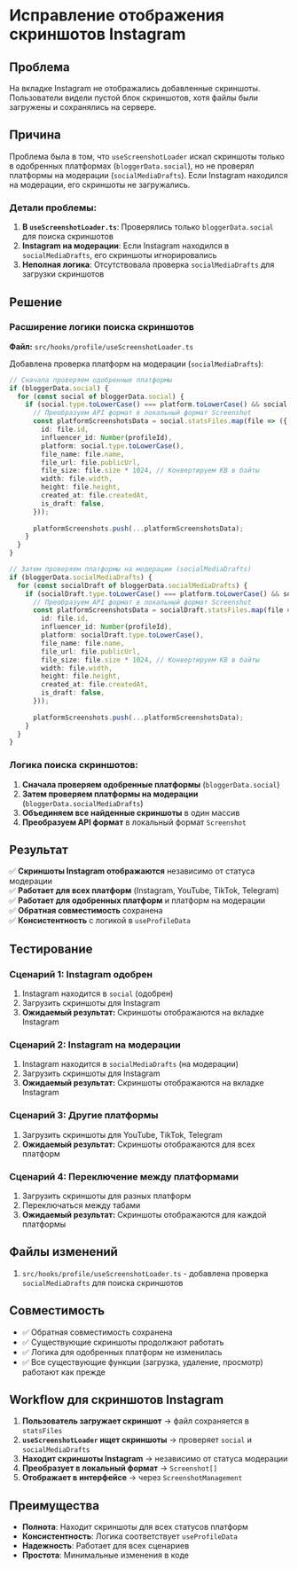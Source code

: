 # Исправление отображения скриншотов Instagram

## Проблема

На вкладке Instagram не отображались добавленные скриншоты. Пользователи видели пустой блок скриншотов, хотя файлы были загружены и сохранялись на сервере.

## Причина

Проблема была в том, что `useScreenshotLoader` искал скриншоты только в одобренных платформах (`bloggerData.social`), но не проверял платформы на модерации (`socialMediaDrafts`). Если Instagram находился на модерации, его скриншоты не загружались.

### Детали проблемы:

1. **В `useScreenshotLoader.ts`**: Проверялись только `bloggerData.social` для поиска скриншотов
2. **Instagram на модерации**: Если Instagram находился в `socialMediaDrafts`, его скриншоты игнорировались
3. **Неполная логика**: Отсутствовала проверка `socialMediaDrafts` для загрузки скриншотов

## Решение

### Расширение логики поиска скриншотов

**Файл:** `src/hooks/profile/useScreenshotLoader.ts`

Добавлена проверка платформ на модерации (`socialMediaDrafts`):

```typescript
// Сначала проверяем одобренные платформы
if (bloggerData.social) {
  for (const social of bloggerData.social) {
    if (social.type.toLowerCase() === platform.toLowerCase() && social.statsFiles) {
      // Преобразуем API формат в локальный формат Screenshot
      const platformScreenshotsData = social.statsFiles.map(file => ({
        id: file.id,
        influencer_id: Number(profileId),
        platform: social.type.toLowerCase(),
        file_name: file.name,
        file_url: file.publicUrl,
        file_size: file.size * 1024, // Конвертируем KB в байты
        width: file.width,
        height: file.height,
        created_at: file.createdAt,
        is_draft: false,
      }));
      
      platformScreenshots.push(...platformScreenshotsData);
    }
  }
}

// Затем проверяем платформы на модерации (socialMediaDrafts)
if (bloggerData.socialMediaDrafts) {
  for (const socialDraft of bloggerData.socialMediaDrafts) {
    if (socialDraft.type.toLowerCase() === platform.toLowerCase() && socialDraft.statsFiles) {
      // Преобразуем API формат в локальный формат Screenshot
      const platformScreenshotsData = socialDraft.statsFiles.map(file => ({
        id: file.id,
        influencer_id: Number(profileId),
        platform: socialDraft.type.toLowerCase(),
        file_name: file.name,
        file_url: file.publicUrl,
        file_size: file.size * 1024, // Конвертируем KB в байты
        width: file.width,
        height: file.height,
        created_at: file.createdAt,
        is_draft: false,
      }));
      
      platformScreenshots.push(...platformScreenshotsData);
    }
  }
}
```

### Логика поиска скриншотов:

1. **Сначала проверяем одобренные платформы** (`bloggerData.social`)
2. **Затем проверяем платформы на модерации** (`bloggerData.socialMediaDrafts`)
3. **Объединяем все найденные скриншоты** в один массив
4. **Преобразуем API формат** в локальный формат `Screenshot`

## Результат

✅ **Скриншоты Instagram отображаются** независимо от статуса модерации  
✅ **Работает для всех платформ** (Instagram, YouTube, TikTok, Telegram)  
✅ **Работает для одобренных платформ** и платформ на модерации  
✅ **Обратная совместимость** сохранена  
✅ **Консистентность** с логикой в `useProfileData`

## Тестирование

### Сценарий 1: Instagram одобрен
1. Instagram находится в `social` (одобрен)
2. Загрузить скриншоты для Instagram
3. **Ожидаемый результат:** Скриншоты отображаются на вкладке Instagram

### Сценарий 2: Instagram на модерации
1. Instagram находится в `socialMediaDrafts` (на модерации)
2. Загрузить скриншоты для Instagram
3. **Ожидаемый результат:** Скриншоты отображаются на вкладке Instagram

### Сценарий 3: Другие платформы
1. Загрузить скриншоты для YouTube, TikTok, Telegram
2. **Ожидаемый результат:** Скриншоты отображаются для всех платформ

### Сценарий 4: Переключение между платформами
1. Загрузить скриншоты для разных платформ
2. Переключаться между табами
3. **Ожидаемый результат:** Скриншоты отображаются для каждой платформы

## Файлы изменений

1. `src/hooks/profile/useScreenshotLoader.ts` - добавлена проверка `socialMediaDrafts` для поиска скриншотов

## Совместимость

- ✅ Обратная совместимость сохранена
- ✅ Существующие скриншоты продолжают работать
- ✅ Логика для одобренных платформ не изменилась
- ✅ Все существующие функции (загрузка, удаление, просмотр) работают как прежде

## Workflow для скриншотов Instagram

1. **Пользователь загружает скриншот** → файл сохраняется в `statsFiles`
2. **`useScreenshotLoader` ищет скриншоты** → проверяет `social` и `socialMediaDrafts`
3. **Находит скриншоты Instagram** → независимо от статуса модерации
4. **Преобразует в локальный формат** → `Screenshot[]`
5. **Отображает в интерфейсе** → через `ScreenshotManagement`

## Преимущества

- **Полнота**: Находит скриншоты для всех статусов платформ
- **Консистентность**: Логика соответствует `useProfileData`
- **Надежность**: Работает для всех сценариев
- **Простота**: Минимальные изменения в коде
